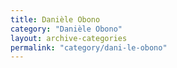 ```yaml
---
title: Danièle Obono
category: "Danièle Obono"
layout: archive-categories
permalink: "category/dani-le-obono"
---
```

